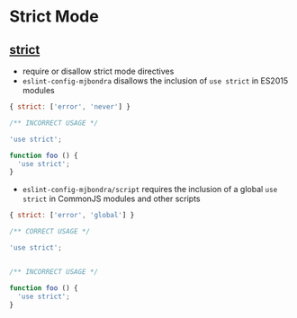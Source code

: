 # Strict Mode



## [strict](http://eslint.org/docs/rules/strict)

- require or disallow strict mode directives
- `eslint-config-mjbondra` disallows the inclusion of `use strict` in ES2015 modules

``````javascript
{ strict: ['error', 'never'] }
``````

``````javascript
/** INCORRECT USAGE */

'use strict';

function foo () {
  'use strict';
}
``````



- `eslint-config-mjbondra/script` requires the inclusion of a global `use strict` in CommonJS modules and other scripts

``````javascript
{ strict: ['error', 'global'] }
``````

``````javascript
/** CORRECT USAGE */

'use strict';


/** INCORRECT USAGE */

function foo () {
  'use strict';
}
``````

